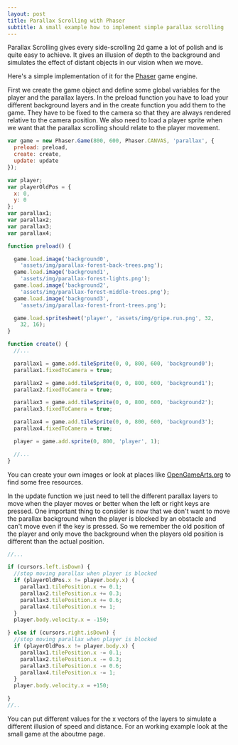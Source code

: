 ```yaml
---
layout: post
title: Parallax Scrolling with Phaser
subtitle: A small example how to implement simple parallax scrolling
---
```


Parallax Scrolling gives every side-scrolling 2d game a lot of polish and is quite easy
to achieve. It gives an illusion of depth to the background and simulates the effect
of distant objects in our vision when we move.

Here's a simple implementation of it for the [Phaser](http://markdowntutorial.com/)
game engine.

First we create the game object and define some global variables for the player
and the parallax layers.
In the preload function you have to load your different background layers and in
the create function you add them to the game. They have to be fixed to the camera so
that they are always rendered relative to the camera position. We also need to load
a player sprite when we want that the parallax scrolling should relate to the player
movement.

```javascript
var game = new Phaser.Game(800, 600, Phaser.CANVAS, 'parallax', {
  preload: preload,
  create: create,
  update: update
});

var player;
var playerOldPos = {
  x: 0,
  y: 0
};
var parallax1;
var parallax2;
var parallax3;
var parallax4;

function preload() {

  game.load.image('background0',
    'assets/img/parallax-forest-back-trees.png');
  game.load.image('background1',
    'assets/img/parallax-forest-lights.png');
  game.load.image('background2',
    'assets/img/parallax-forest-middle-trees.png');
  game.load.image('background3',
    'assets/img/parallax-forest-front-trees.png');

  game.load.spritesheet('player', 'assets/img/gripe.run.png', 32,
    32, 16);
}

function create() {
  //...

  parallax1 = game.add.tileSprite(0, 0, 800, 600, 'background0');
  parallax1.fixedToCamera = true;

  parallax2 = game.add.tileSprite(0, 0, 800, 600, 'background1');
  parallax2.fixedToCamera = true;

  parallax3 = game.add.tileSprite(0, 0, 800, 600, 'background2');
  parallax3.fixedToCamera = true;

  parallax4 = game.add.tileSprite(0, 0, 800, 600, 'background3');
  parallax4.fixedToCamera = true;

  player = game.add.sprite(0, 800, 'player', 1);

  //...
}
```
You can create your own images or look at places like [OpenGameArts.org](http://opengamearts.org)
to find some free resources.

In the update function we just need to tell the different parallax layers to move when
the player moves or better when the left or right keys are pressed. One important
thing to consider is now that we don't want to move the parallax background when the
player is blocked by an obstacle and can't move even if the key is pressed. So we
remember the old position of the player and only move the background when the players
old position is different than the actual position.


```javascript
//...

if (cursors.left.isDown) {
  //stop moving parallax when player is blocked
  if (playerOldPos.x != player.body.x) {
    parallax1.tilePosition.x += 0.1;
    parallax2.tilePosition.x += 0.3;
    parallax3.tilePosition.x += 0.6;
    parallax4.tilePosition.x += 1;
  }
  player.body.velocity.x = -150;

} else if (cursors.right.isDown) {
  //stop moving parallax when player is blocked
  if (playerOldPos.x != player.body.x) {
    parallax1.tilePosition.x -= 0.1;
    parallax2.tilePosition.x -= 0.3;
    parallax3.tilePosition.x -= 0.6;
    parallax4.tilePosition.x -= 1;
  }
  player.body.velocity.x = +150;

}
//..
```
You can put different values for the x vectors of the layers to simulate a different
illusion of speed and distance. For an working example look at the small game at the
aboutme page.
